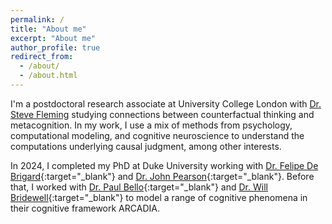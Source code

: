 ```yaml
---
permalink: /
title: "About me"
excerpt: "About me"
author_profile: true
redirect_from: 
  - /about/
  - /about.html
---
```


I'm a postdoctoral research associate at University College London
with [Dr. Steve Fleming](http://metacoglab.org) studying connections
between counterfactual thinking and metacognition. In my work, I use a
mix of methods from psychology, computational modeling, and cognitive
neuroscience to understand the computations underlying causal
judgment, among other interests.

In 2024, I completed my PhD at Duke University working with
[Dr. Felipe De Brigard](https://www.imclab.org/){:target="_blank"} and
[Dr. John Pearson](https://pearsonlab.github.io/){:target="_blank"}.
Before that, I worked with [Dr. Paul
Bello](https://scholar.google.com/citations?user=72lZt54AAAAJ){:target="_blank"}
and [Dr. Will Bridewell](https://paravidya.com/){:target="_blank"} to
model a range of cognitive phenomena in their cognitive framework
ARCADIA.
